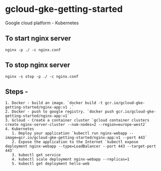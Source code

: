 # gcloud-gke-getting-started

Google cloud platform - Kubernetes

## To start nginx server

`nginx -p ./ -c nginx.conf`

## To stop nginx server

`nginx -s stop -p ./ -c nginx.conf`

## Steps -

    1. Docker - build an image. `docker build -t gcr.io/gcloud-gke-getting-started/nginx-app:v1 .`
    2. Docker - push to google registry. `docker push gcr.io/gcloud-gke-getting-started/nginx-app:v1`
    3. Gcloud - Create a container cluster `gcloud container clusters create nginx-server-cluster --num-nodes=2 --region=europe-west2`
    4. Kubernetes
       1. Deploy your application `kubectl run nginx-webapp --image=gcr.io/gcloud-gke-getting-started/nginx-app:v1 --port 443`
       2. Expose the application to the Internet `kubectl expose deployment nginx-webapp --type=LoadBalancer --port 443 --target-port 443`
       3. kubectl get service
       4. kubectl scale deployment nginx-webapp --replicas=1
       5. kubectl get deployment hello-web
